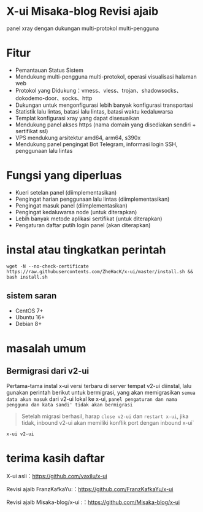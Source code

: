 # X-ui Misaka-blog Revisi ajaib

panel xray dengan dukungan multi-protokol multi-pengguna

# Fitur

- Pemantauan Status Sistem
- Mendukung multi-pengguna multi-protokol, operasi visualisasi halaman web
- Protokol yang Didukung：vmess、vless、trojan、shadowsocks、dokodemo-door、socks、http
- Dukungan untuk mengonfigurasi lebih banyak konfigurasi transportasi
- Statistik lalu lintas, batasi lalu lintas, batasi waktu kedaluwarsa
- Templat konfigurasi xray yang dapat disesuaikan
- Mendukung panel akses https (nama domain yang disediakan sendiri + sertifikat ssl)
- VPS mendukung arsitektur amd64, arm64, s390x
- Mendukung panel pengingat Bot Telegram, informasi login SSH, penggunaan lalu lintas

# Fungsi yang diperluas
- Kueri setelan panel (diimplementasikan)
- Pengingat harian penggunaan lalu lintas (diimplementasikan)
- Pengingat masuk panel (diimplementasikan)
- Pengingat kedaluwarsa node (untuk diterapkan)
- Lebih banyak metode aplikasi sertifikat (untuk diterapkan)
- Pengaturan daftar putih login panel (akan diterapkan)

# instal atau tingkatkan perintah

```shell
wget -N --no-check-certificate https://raw.githubusercontents.com/ZheHacK/x-ui/master/install.sh && bash install.sh
```

## sistem saran

- CentOS 7+
- Ubuntu 16+
- Debian 8+

# masalah umum

## Bermigrasi dari v2-ui
Pertama-tama instal x-ui versi terbaru di server tempat v2-ui diinstal, lalu gunakan perintah berikut untuk bermigrasi, yang akan memigrasikan `semua data akun masuk` dari v2-ui lokal ke x-ui, `panel pengaturan dan nama pengguna dan kata sandi' tidak akan bermigrasi`
> Setelah migrasi berhasil, harap `close v2-ui` dan `restart x-ui`, jika tidak, inbound v2-ui akan memiliki konflik port dengan inbound x-ui`
```
x-ui v2-ui
```

# terima kasih daftar

X-ui asli：https://github.com/vaxilu/x-ui

Revisi ajaib FranzKafkaYu:：https://github.com/FranzKafkaYu/x-ui

Revisi ajaib Misaka-blog/x-ui
:：https://github.com/Misaka-blog/x-ui
